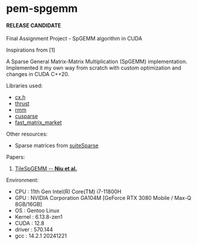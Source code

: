 # pem-spgemm
#### **RELEASE CANDIDATE**
Final Assignment Project - SpGEMM algorithm in CUDA

Inspirations from [1]

A Sparse General Matrix-Matrix Multiplication (SpGEMM) implementation.  
Implemented it my own way from scratch with custom optimization and changes in CUDA C++20.

Libraries used:
* [cx.h][ansorge]
* [thrust][thrust]
* [rmm][rapidsrmm]
* [cusparse][cusparse]
* [fast_matrix_market][fmm]

Other resources:
* Sparse matrices from [suiteSparse][suitesparse]

Papers:
1. [TileSpGEMM -- **Niu et al.**](https://doi.org/10.1145/3503221.3508431)


Environment:
* CPU       : 11th Gen Intel(R) Core(TM) i7-11800H
* GPU       : NVIDIA Corporation GA104M [GeForce RTX 3080 Mobile / Max-Q 8GB/16GB]
* OS        : Gentoo Linux
* Kernel    : 6.13.8-zen1
* CUDA      : 12.8
* driver    : 570.144
* gcc       : 14.2.1 20241221

[ansorge]: https://github.com/RichardAns/CUDA-Programs
[thrust]: https://developer.nvidia.com/thrust
[rapidsrmm]: https://github.com/rapidsai/rmm
[cusparse]: https://developer.nvidia.com/cusparse
[fmm]: https://github.com/alugowski/fast_matrix_market
[suitesparse]: https://sparse.tamu.edu